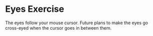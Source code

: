 # Eyes Exercise

<p>The eyes follow your mouse cursor. Future plans to make the eyes go cross-eyed when the cursor goes in between them.</p>
